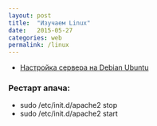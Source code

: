 ```yaml
---
layout: post
title:  "Изучаем Linux"
date:   2015-05-27 
categories: web
permalink: /linux
---
```


* [Настройка сервера на Debian Ubuntu](http://xgu.ru/wiki/%D0%9D%D0%B0%D1%81%D1%82%D1%80%D0%BE%D0%B9%D0%BA%D0%B0_%D1%81%D0%B5%D1%80%D0%B2%D0%B5%D1%80%D0%B0_%D0%BD%D0%B0_Debian_Ubuntu)


### Рестарт апача:
 * sudo /etc/init.d/apache2 stop
 * sudo /etc/init.d/apache2 start

